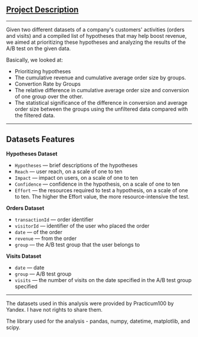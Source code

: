 ## [Project Description](#project_des)
---
Given two different datasets of a company's customers' activities (orders and visits) and a compiled list of hypotheses that may help boost revenue, we aimed at prioritizing these hypotheses and analyzing the results of the A/B test on the given data.

Basically, we looked at:

* Prioritizing hypotheses
* The cumulative revenue and cumulative average order size by groups.
* Convertion Rate by Groups
* The relative difference in cumulative average order size and conversion of one group over the other.
* The statistical significance of the difference in conversion and average order size between the groups using the unfiltered data compared with the filtered data.
---
## Datasets Features

<b>Hypotheses Dataset</b>

- `Hypotheses` — brief descriptions of the hypotheses
- `Reach` — user reach, on a scale of one to ten
- `Impact` — impact on users, on a scale of one to ten
- `Confidence` — confidence in the hypothesis, on a scale of one to ten
- `Effort` — the resources required to test a hypothesis, on a scale of one to ten. The higher the Effort value, the more resource-intensive the test.

<b>Orders Dataset</b>

- `transactionId` — order identifier
- `visitorId` — identifier of the user who placed the order
- `date` — of the order
- `revenue` — from the order
- `group` — the A/B test group that the user belongs to

<b>Visits Dataset</b>

- `date` — date
- `group` — A/B test group
- `visits` — the number of visits on the date specified in the A/B test group specified
---
The datasets used in this analysis were provided by Practicum100 by Yandex. I have not rights to share them.

The library used for the analysis - pandas, numpy, datetime, matplotlib, and scipy.


